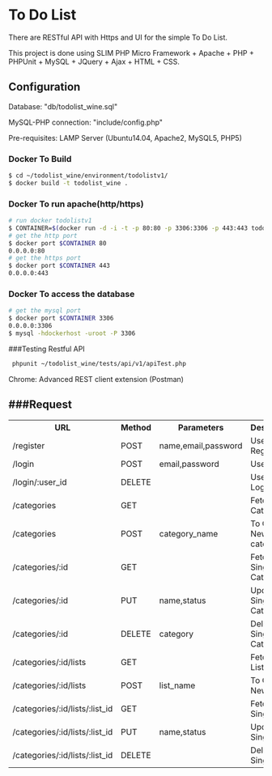 # To Do List

There are  RESTful API with Https and UI for the simple To Do List.

This project is done using SLIM PHP Micro Framework + Apache + PHP + PHPUnit + MySQL + JQuery + Ajax + HTML + CSS.


## Configuration

Database: "db/todolist_wine.sql"<br>

MySQL-PHP connection: "include/config.php"<br>

Pre-requisites: LAMP Server (Ubuntu14.04, Apache2, MySQL5, PHP5)<br>

### Docker To Build

``` bash
$ cd ~/todolist_wine/environment/todolistv1/
$ docker build -t todolist_wine . 
```

### Docker To run apache(http/https)

``` bash
# run docker todolistv1
$ CONTAINER=$(docker run -d -i -t -p 80:80 -p 3306:3306 -p 443:443 todolistv1)
# get the http port
$ docker port $CONTAINER 80
0.0.0.0:80
# get the https port
$ docker port $CONTAINER 443
0.0.0.0:443
```

### Docker To access the database
``` bash
# get the mysql port
$ docker port $CONTAINER 3306
0.0.0.0:3306
$ mysql -hdockerhost -uroot -P 3306
```

###Testing Restful API
``` bash
 phpunit ~/todolist_wine/tests/api/v1/apiTest.php
```
Chrome:  Advanced REST client extension (Postman)<br>

###Request
--------
<table>
 <tr>
   <th>URL</th>
   <th>Method</th>
   <th>Parameters</th>
   <th>Description</th>
 </tr>
 <tr>
  <td>/register</td>
  <td>POST</td>
  <td>name,email,password</td>
  <td>User Registration</td>
 </tr>
 <tr>
  <td>/login</td>
  <td>POST</td>
  <td>email,password</td>
  <td>User Login</td>
 </tr>
  <tr>
  <td>/login/:user_id</td>
  <td>DELETE</td>
  <td></td>
  <td>User Logout</td>
 </tr> 
  <td>/categories</td>
  <td>GET</td>
  <td></td>
  <td>Fetching All Categories</td>
 </tr>
 <tr>
  <td>/categories</td>
  <td>POST</td>
  <td>category_name</td>
  <td>To Create a New category</td>
 </tr>
 <tr>
 <tr>
  <td>/categories/:id</td>
  <td>GET</td>
  <td></td>
  <td>Fetching A Single Category</td>
 </tr>
 <tr>
  <td>/categories/:id</td>
  <td>PUT</td>
  <td>name,status</td>
  <td>Updating a Single Category</td>
 </tr>
 <tr>
  <td>/categories/:id</td>
  <td>DELETE</td>
  <td>category</td>
  <td>Delete a Single Category</td>
 </tr>
 <tr> 
  <td>/categories/:id/lists</td>
  <td>GET</td>
  <td></td>
  <td>Fetching All Lists</td>
 </tr>
  <tr>
  <td>/categories/:id/lists</td>
  <td>POST</td>
  <td>list_name</td>
  <td>To Create a New List</td>
 </tr>
 <tr>
  <td>/categories/:id/lists/:list_id</td>
  <td>GET</td>
  <td></td>
  <td>Fetching A Single List</td>
 </tr>
 <tr>
  <td>/categories/:id/lists/:list_id</td>
  <td>PUT</td>
  <td>name,status</td>
  <td>Updating a Single List</td>
 </tr>
 <tr>
  <td>/categories/:id/lists/:list_id</td>
  <td>DELETE</td>
  <td></td>
  <td>Delete a Single List</td>
 </tr>
</table>

